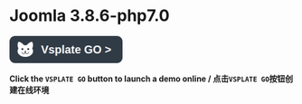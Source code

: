 # Joomla 3.8.6-php7.0

<a href="https://www.vsplate.com/?docker-compose=https://github.com/vsplate/dcenvs/joomla/3.8.6-php7.0"><img alt="VSPLATE GO" src="https://raw.githubusercontent.com/vsplate/images/master/vsgo_btn.png" width="200px"></a>

**Click the `VSPLATE GO` button to launch a demo online / 点击`VSPLATE GO`按钮创建在线环境**